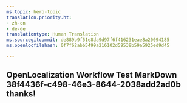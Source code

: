 ```yaml
---
ms.topic: hero-topic
translation.priority.ht:
- zh-cn
- de-de
translationtype: Human Translation
ms.sourcegitcommit: de889b9f51e8da9d97f6f416231eae8a20094185
ms.openlocfilehash: 0f7f62abb5499a216102d59538b59a5925ed9d45

---
```

## OpenLocalization Workflow Test MarkDown 38f4436f-c498-46e3-8644-2038add2ad0b thanks!



<!--HONumber=Aug16_HO1-->


